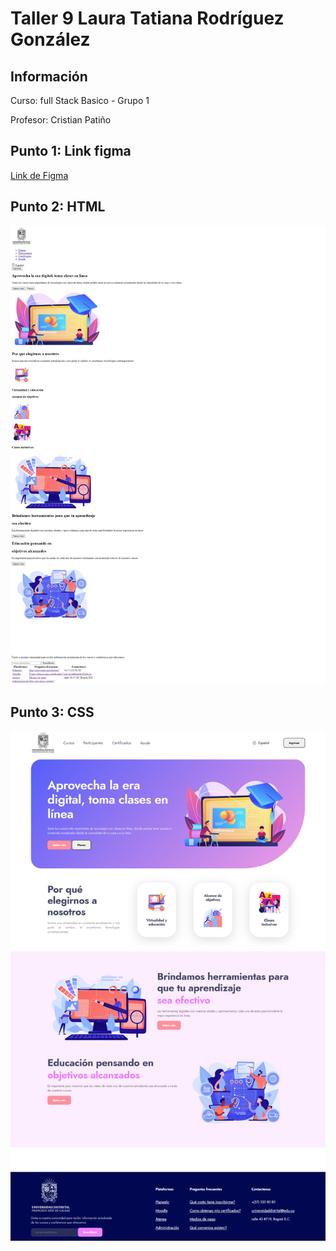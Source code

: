 <h1>Taller 9 Laura Tatiana Rodríguez González </h1>

<h2> Información</h2>

<p>Curso: full Stack Basico - Grupo 1</p>
<p>Profesor: Cristian Patiño</p>

<h2> Punto 1: Link figma</h2>

<a href="https://www.figma.com/file/frzmRrUYa96wkwilYpGf2d/Taller-9?type=design&node-id=2%3A259&mode=design&t=fyIaLJsRHoU7HooN-1" target="_blank">Link de Figma</a>

<h2> Punto 2: HTML</h2>
<img src="./public/HTML.png" alt="HTML">

<h2> Punto 3: CSS</h2>
<img src="./public/CSS.png " alt="HTML">